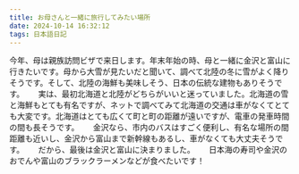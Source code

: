 ```yaml
---
title: お母さんと一緒に旅行してみたい場所
date: 2024-10-14 16:32:12
tags: 日本語日記
---
```

今年、母は親族訪問ビザで来日します。年末年始の時、母と一緒に金沢と富山に行きたいです。母から大雪が見たいだと聞いて、調べて北陸の冬に雪がよく降りそうです。そして、北陸の海鮮も美味しそう、日本の伝統な建物もありそうです。　　
実は、最初北海道と北陸がどちらがいいと迷っていました。北海道の雪と海鮮もとても有名ですが、ネットで調べてみて北海道の交通は車がなくてとても大変です。北海道はとても広くて町と町の距離が遠いですが、電車の発車時間の間も長そうです。　　
金沢なら、市内のバスはすごく便利し、有名な場所の間距離も近いし、金沢から富山まで新幹線もあるし、車がなくても大丈夫そうです。　　
だから、最後は金沢と富山に決まりました。　　
日本海の寿司や金沢のおでんや富山のブラックラーメンなどが食べたいです！